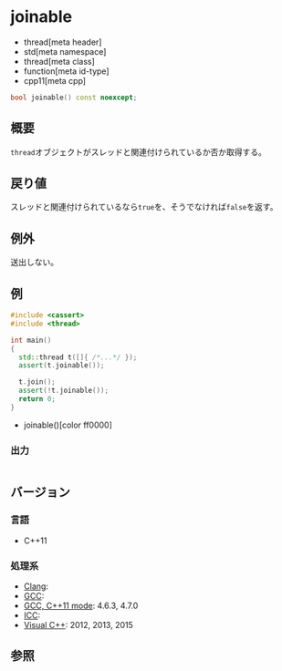 # joinable
* thread[meta header]
* std[meta namespace]
* thread[meta class]
* function[meta id-type]
* cpp11[meta cpp]

```cpp
bool joinable() const noexcept;
```

## 概要
`thread`オブジェクトがスレッドと関連付けられているか否か取得する。


## 戻り値
スレッドと関連付けられているなら`true`を、そうでなければ`false`を返す。


## 例外
送出しない。


## 例
```cpp example
#include <cassert>
#include <thread>

int main()
{
  std::thread t([]{ /*...*/ });
  assert(t.joinable());

  t.join();
  assert(!t.joinable());
  return 0;
}
```
* joinable()[color ff0000]

### 出力
```
```

## バージョン
### 言語
- C++11

### 処理系
- [Clang](/implementation.md#clang):
- [GCC](/implementation.md#gcc):
- [GCC, C++11 mode](/implementation.md#gcc): 4.6.3, 4.7.0
- [ICC](/implementation.md#icc):
- [Visual C++](/implementation.md#visual_cpp): 2012, 2013, 2015

## 参照

